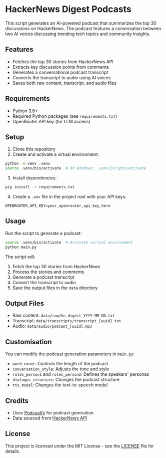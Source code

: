 # HackerNews Digest Podcasts

This script generates an AI-powered podcast that summarizes the top 30 discussions on HackerNews. The podcast features a conversation between two AI voices discussing trending tech topics and community insights.

## Features

- Fetches the top 30 stories from HackerNews API
- Extracts key discussion points from comments
- Generates a conversational podcast transcript
- Converts the transcript to audio using AI voices
- Saves both raw content, transcript, and audio files

## Requirements

- Python 3.8+
- Required Python packages (see `requirements.txt`)
- OpenRouter API key (for LLM access)

## Setup

1. Clone this repository
2. Create and activate a virtual environment:

```bash
python -m venv .venv
source .venv/bin/activate  # On Windows: .venv\Scripts\activate
```

3. Install dependencies:

```bash
pip install -r requirements.txt
```

4. Create a `.env` file in the project root with your API keys:

```
OPENROUTER_API_KEY=your_openrouter_api_key_here
```

## Usage

Run the script to generate a podcast:

```bash
source .venv/bin/activate  # Activate virtual environment
python main.py
```

The script will:

1. Fetch the top 30 stories from HackerNews
2. Process the stories and comments
3. Generate a podcast transcript
4. Convert the transcript to audio
5. Save the output files in the `data` directory

## Output Files

- Raw content: `data/raw/hn_digest_YYYY-MM-DD.txt`
- Transcript: `data/transcripts/transcript_[uuid].txt`
- Audio: `data/audio/podcast_[uuid].mp3`

## Customisation

You can modify the podcast generation parameters in `main.py`:

- `word_count`: Controls the length of the podcast
- `conversation_style`: Adjusts the tone and style
- `roles_person1` and `roles_person2`: Defines the speakers' personas
- `dialogue_structure`: Changes the podcast structure
- `tts_model`: Changes the text-to-speech model

## Credits

- Uses [Podcastfy](https://github.com/souzatharsis/podcastfy) for podcast generation
- Data sourced from [HackerNews API](https://github.com/HackerNews/API)

## License

This project is licensed under the MIT License - see the [LICENSE](LICENSE) file for details.

